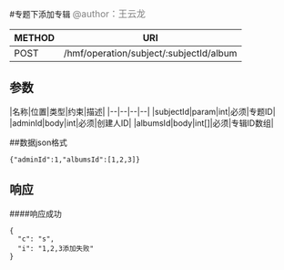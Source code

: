 
#专题下添加专辑
<font color="gray" size="3">@author：王云龙</font>

|METHOD|URI|
|--|--|
|POST|/hmf/operation/subject/:subjectId/album|

## 参数

|名称|位置|类型|约束|描述|
|--|--|--|--|
|subjectId|param|int|必须|专题ID|
|adminId|body|int|必须|创建人ID|
|albumsId|body|int[]|必须|专辑ID数组|

##数据json格式
```
{"adminId":1,"albumsId":[1,2,3]}
```

## 响应
####响应成功
```
{
  "c": "s",
  "i": "1,2,3添加失败"
}
```